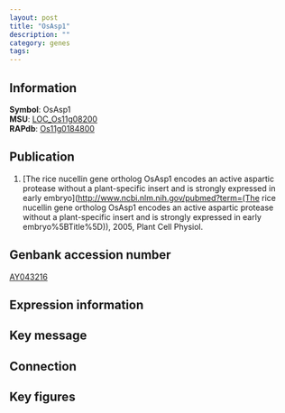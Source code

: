 ```yaml
---
layout: post
title: "OsAsp1"
description: ""
category: genes
tags: 
---
```


## Information
__Symbol__: OsAsp1  
__MSU__: [LOC_Os11g08200](http://rice.plantbiology.msu.edu/cgi-bin/ORF_infopage.cgi?orf=LOC_Os11g08200)  
__RAPdb__: [Os11g0184800](http://rapdb.dna.affrc.go.jp/viewer/gbrowse_details/irgsp1?name=Os11g0184800)  

## Publication
1. [The rice nucellin gene ortholog OsAsp1 encodes an active aspartic protease without a plant-specific insert and is strongly expressed in early embryo](http://www.ncbi.nlm.nih.gov/pubmed?term=(The rice nucellin gene ortholog OsAsp1 encodes an active aspartic protease without a plant-specific insert and is strongly expressed in early embryo%5BTitle%5D)), 2005, Plant Cell Physiol.

## Genbank accession number
[AY043216](http://www.ncbi.nlm.nih.gov/nuccore/AY043216)

## Expression information

## Key message

## Connection

## Key figures


